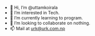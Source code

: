 - 👋 Hi, I’m @uttamkoirala
- 👀 I’m interested in Tech.
- 🌱 I’m currently learning to program.
- 💞️ I’m looking to collaborate on nothing.
- 📫 Mail at urk@urk.com.np

<!---
uttamkoirala/uttamkoirala is a ✨ special ✨ repository because its `README.md` (this file) appears on your GitHub profile.
You can click the Preview link to take a look at your changes.
--->
